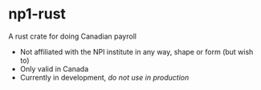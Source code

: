 # np1-rust
 A rust crate for doing Canadian payroll
 - Not affiliated with the NPI institute in any way, shape or form (but wish to)
 - Only valid in Canada
 - Currently in development, *do not use in production*
